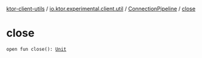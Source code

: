 [ktor-client-utils](../../index.md) / [io.ktor.experimental.client.util](../index.md) / [ConnectionPipeline](index.md) / [close](./close.md)

# close

`open fun close(): `[`Unit`](https://kotlinlang.org/api/latest/jvm/stdlib/kotlin/-unit/index.html)
